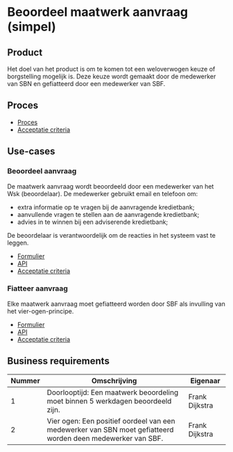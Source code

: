 # Beoordeel maatwerk aanvraag (simpel)

## Product

Het doel van het product is om te komen tot een weloverwogen keuze of borgstelling mogelijk is. Deze keuze wordt gemaakt door de medewerker van SBN en gefiatteerd door een medewerker van SBF.

<!-- einde -->

## Proces

* [Proces](proces.bpmn)
* [Acceptatie criteria](proces.feature)

## Use-cases

### Beoordeel aanvraag

De maatwerk aanvraag wordt beoordeeld door een medewerker van het Wsk (beoordelaar). De medewerker gebruikt email en telefoon om:

* extra informatie op te vragen bij de aanvragende kredietbank;
* aanvullende vragen te stellen aan de aanvragende kredietbank;
* advies in te winnen bij een adviserende kredietbank;

De beoordelaar is verantwoordelijk om de reacties in het systeem vast te leggen.

<!-- einde -->

* [Formulier](beoordeel-aanvraag.user-task.yml)
* [API](beoordeel-aanvraag.openapi.yml)
* [Acceptatie criteria](beoordeel-aanvraag.feature)

### Fiatteer aanvraag

Elke maatwerk aanvraag moet gefiatteerd worden door SBF als invulling van het vier-ogen-principe.

<!-- einde -->

* [Formulier](fiatteer-aanvraag.user-task.yml)
* [API](fiatteer-aanvraag.openapi.yml)
* [Acceptatie criteria](fiatteer-aanvraag.feature)

## Business requirements

| Nummer | Omschrijving                                                         | Eigenaar                  |
| -------| -------------------------------------------------------------------- | ------------------------- |
| 1      | Doorlooptijd: Een maatwerk beoordeling moet binnen 5 werkdagen beoordeeld zijn.    | Frank Dijkstra |
| 2      | Vier ogen: Een positief oordeel van een medewerker van SBN moet gefiatteerd worden deen medewerker van SBF. | Frank Dijkstra |
